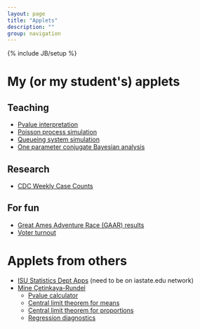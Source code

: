 ```yaml
---
layout: page
title: "Applets"
description: ""
group: navigation
---
```

{% include JB/setup %}

# My (or my student's) applets

## Teaching

- [Pvalue interpretation](https://jaradniemi.shinyapps.io/pvalue/)
- [Poisson process simulation](https://jaradniemi.shinyapps.io/poisson_process/)
- [Queueing system simulation](https://jaradniemi.shinyapps.io/queueing_system/)
- [One parameter conjugate Bayesian analysis](https://jaradniemi.shinyapps.io/one_parameter_conjugate/)

## Research

- [CDC Weekly Case Counts](https://michaud.shinyapps.io/CDCPlot/)

## For fun

- [Great Ames Adventure Race (GAAR) results](https://jaradniemi.shinyapps.io/GAAR/)
- [Voter turnout](https://jaradniemi.shinyapps.io/voter_turnout/)



# Applets from others

- [ISU Statistics Dept Apps](http://shiny1.stat.iastate.edu/_Statistics/) (need to be on iastate.edu network)
- [Mine Çetinkaya-Rundel](https://stat.duke.edu/~mc301/shiny/applets.html)
  - [Pvalue calculator](http://spark.rstudio.com/minebocek/dist_calc/)
  - [Central limit theorem for means](http://spark.rstudio.com/minebocek/CLT_mean/)
  - [Central limit theorem for proportions](http://spark.rstudio.com/minebocek/CLT_prop/)
  - [Regression diagnostics](http://spark.rstudio.com/minebocek/slr_diag/)

